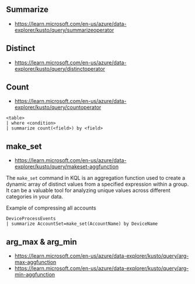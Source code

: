 ## Summarize 
- https://learn.microsoft.com/en-us/azure/data-explorer/kusto/query/summarizeoperator

## Distinct
- https://learn.microsoft.com/en-us/azure/data-explorer/kusto/query/distinctoperator

## Count
- https://learn.microsoft.com/en-us/azure/data-explorer/kusto/query/countoperator

~~~
<table>
| where <condition>
| summarize count(<field>) by <field>
~~~

## make_set
- https://learn.microsoft.com/en-us/azure/data-explorer/kusto/query/makeset-aggfunction

The `make_set` command in KQL is an aggregation function used to create a dynamic array of distinct values from a specified expression within a group. It can be a valuable tool for analyzing unique values across different categories in your data.

Example of compressing all accounts
~~~
DeviceProcessEvents
| summarize AccountSet=make_set(AccountName) by DeviceName
~~~

## arg_max & arg_min
- https://learn.microsoft.com/en-us/azure/data-explorer/kusto/query/arg-max-aggfunction
- https://learn.microsoft.com/en-us/azure/data-explorer/kusto/query/arg-min-aggfunction

